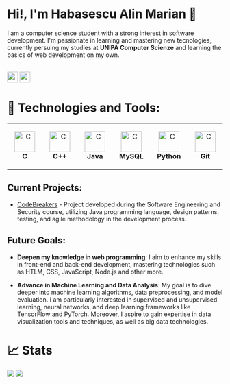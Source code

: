 # Hi!, I'm Habasescu Alin Marian 👋

I am a computer science student with a strong interest in software development. I'm passionate in learning and mastering new tecnologies, currently persuing my studies at **UNIPA Computer Scienze** and learning the basics of web development on my own.

<br/>
<a href="mailto:habasescualinmarian@gmail.com"><img src="https://img.shields.io/badge/Gmail-D14836?style=for-the-badge&logo=gmail&logoColor=white" height=25></a>
<a href="https://www.linkedin.com/in/alin-habasescu-14b2b0217/"><img src="https://img.shields.io/badge/linkedin-%230077B5.svg?&style=for-the-badge&logo=linkedin&logoColor=white" height=25></a>

# 🔧 Technologies and Tools:

<table>
  <tr>
    <td align="center" height="108" width="108">
      <img
        src="https://cdn.jsdelivr.net/gh/devicons/devicon/icons/c/c-original.svg"
        width="48"
        height="48"
        alt="C"
      />
      <br /><strong>C</strong>
    </td>
  <td align="center" height="108" width="108">
      <img
        src="https://cdn.jsdelivr.net/gh/devicons/devicon/icons/cplusplus/cplusplus-original.svg"
        width="48"
        height="48"
        alt="C"
      />
      <br /><strong>C++</strong>
    </td>
  <td align="center" height="108" width="108">
      <img
        src="https://cdn.jsdelivr.net/gh/devicons/devicon/icons/java/java-original.svg"
        width="48"
        height="48"
        alt="C"
      />
      <br /><strong>Java</strong>
    </td>
    <td align="center" height="108" width="108">
      <img
        src="https://cdn.jsdelivr.net/gh/devicons/devicon/icons/mysql/mysql-original.svg"
        width="48"
        height="48"
        alt="C"
      />
      <br /><strong>MySQL</strong>
    </td>
    <td align="center" height="108" width="108">
      <img
        src="https://cdn.jsdelivr.net/gh/devicons/devicon/icons/python/python-original.svg"
        width="48"
        height="48"
        alt="C"
      />
      <br /><strong>Python</strong>
    </td>
    <td align="center" height="108" width="108">
      <img
        src="https://cdn.jsdelivr.net/gh/devicons/devicon/icons/git/git-original.svg"
        width="48"
        height="48"
        alt="C"
      />
      <br /><strong>Git</strong>
    </td>
  </tr>
</table>

<!--![Linux](https://img.shields.io/badge/Linux-FCC624?style=flat-square&logo=linux&logoColor=black)
![HTML5](https://img.shields.io/badge/HTML5-E34F26?style=flat-square&logo=html5&logoColor=white)
![CSS3](https://img.shields.io/badge/CSS3-1572B6?style=flat-square&logo=css3&logoColor=white)
-->

## Current Projects:
- [CodeBreakers](https://github.com/H-Alin02/CodeBreakers) - Project developed during the Software Engineering and Security course, utilizing Java programming language, design patterns, testing, and agile methodology in the development process. 

## Future Goals:
- **Deepen my knowledge in web programming**: I aim to enhance my skills in front-end and back-end development, mastering technologies such as HTLM, CSS, JavaScript, Node.js and other more.

- **Advance in Machine Learning and Data Analysis**: My goal is to dive deeper into machine learning algorithms, data preprocessing, and model evaluation. I am particularly interested in supervised and unsupervised learning, neural networks, and deep learning frameworks like TensorFlow and PyTorch. Moreover, I aspire to gain expertise in data visualization tools and techniques, as well as big data technologies.

# 📈 Stats 
<img
  src="https://github-readme-stats.vercel.app/api?username=H-Alin02&theme=vue-dark&show_icons=true&hide_border=true&hide_rank=true&count_private=true"
/>
![](https://komarev.com/ghpvc/?username=H-Alin02)
